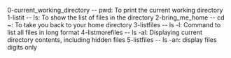 0-current_working_directory -- pwd: To print the current working directory
1-listit -- ls: To show the list of files in the directory
2-bring_me_home -- cd ~: To take you back to your home directory
3-listfiles -- ls -l: Command to list all files in long format
4-listmorefiles -- ls -al: Displaying current directory contents, including hidden files
5-listfiles -- ls -an: display files digits only
